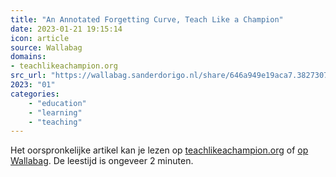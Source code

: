 ```yaml
---
title: "An Annotated Forgetting Curve, Teach Like a Champion"
date: 2023-01-21 19:15:14
icon: article
source: Wallabag
domains:
- teachlikeachampion.org
src_url: "https://wallabag.sanderdorigo.nl/share/646a949e19aca7.38273076"
2023: "01"
categories:
    - "education"
    - "learning"
    - "teaching"
---
```

Het oorspronkelijke artikel kan je lezen op [teachlikeachampion.org](https://teachlikeachampion.org/blog/an-annotated-forgetting-curve/) of [op Wallabag](https://wallabag.sanderdorigo.nl/share/646a949e19aca7.38273076). De leestijd is ongeveer 2 minuten.